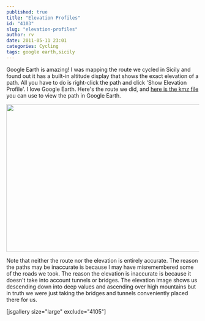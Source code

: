 ```yaml
---
published: true
title: "Elevation Profiles"
id: "4103"
slug: "elevation-profiles"
author: rv
date: 2011-05-11 23:01
categories: Cycling
tags: google earth,sicily
---
```

Google Earth is amazing! I was mapping the route we cycled in Sicily and found out it has a built-in altitude display that shows the exact elevation of a path. All you have to do is right-click the path and click 'Show Elevation Profile'. I love Google Earth. Here's the route we did, and <a href="https://www.colorfulwolf.com/sicily/Sicily.kmz">here is the kmz file</a> you can use to view the path in Google Earth.

<a href="https://s3.amazonaws.com/cfwblog/uploads/2011/05/Routesml.jpg"><img class="aligncenter size-full wp-image-4105" title="Routesml" src="https://s3.amazonaws.com/cfwblog/uploads/2011/05/Routesml.jpg" alt="" width="600" height="385" /></a>

Note that neither the route nor the elevation is entirely accurate. The reason the paths may be inaccurate is because I may have misremembered some of the roads we took. The reason the elevation is inaccurate is because it doesn't take into account tunnels or bridges. The elevation image shows us descending down into deep values and ascending over high mountains but in truth we were just taking the bridges and tunnels conveniently placed there for us.

[jsgallery size="large" exclude="4105"]